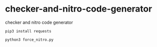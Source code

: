 # checker-and-nitro-code-generator
checker and nitro code generator

```
pip3 install requests
```
```
python3 force_nitro.py
```
